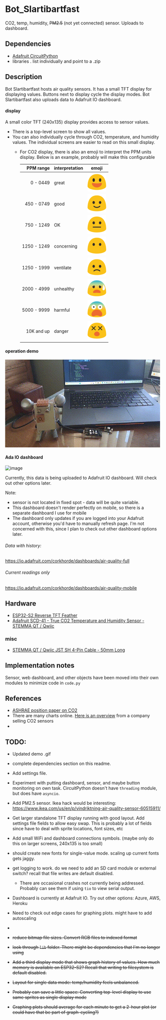 # Bot_Slartibartfast
CO2, temp, humidity, ~~PM2.5~~ (not yet connected) sensor.  Uploads to dashboard.



## Dependencies
- [Adafruit CircuitPython](https://github.com/adafruit/circuitpython)
- libraries .  list individually and point to a .zip

## Description
Bot Slartibartfast hosts air quality sensors. It has a small TFT display for displaying values. Buttons next to display cycle the display modes. 
Bot Slartibartfast also uploads data to Adafruit IO dashboard.

#### display
A small color TFT (240x135) display provides access to sensor values.  
- There is a top-level screen to show all values.
- You can also individually cycle through CO2, temperature, and humidity values.  The individual screens are easier to read on this small display.
  - For CO2 display, there is also an emoji to interpret the PPM units display.  Below is an example, probably will make this configurable
    <br/>

    |     PPM range | interpretation |                                                       emoji                                                       |
    |--------------:|:---------------|:-----------------------------------------------------------------------------------------------------------------:|
    |      0 - 0449 | great          |       ![](https://github.com/teenyHermitCrab/Bot_Slartibartfast/blob/main/_misc/individual_faces/great.png)       |
    |    450 - 0749 | good           |       ![](https://github.com/teenyHermitCrab/Bot_Slartibartfast/blob/main/_misc/individual_faces/good.png)        |
    |    750 - 1249 | OK             |      ![](https://github.com/teenyHermitCrab/Bot_Slartibartfast/blob/main/_misc/individual_faces/neutral.png)      |
    |   1250 - 1249 | concerning     | ![](https://github.com/teenyHermitCrab/Bot_Slartibartfast/blob/main/_misc/individual_faces/neutral_eyes_only.png) |
    |   1250 - 1999 | ventilate      |       ![](https://github.com/teenyHermitCrab/Bot_Slartibartfast/blob/main/_misc/individual_faces/frown.png)       |
    |   2000 - 4999 | unhealthy      |  ![](https://github.com/teenyHermitCrab/Bot_Slartibartfast/blob/main/_misc/individual_faces/frown_sweating.png)   |
    |   5000 - 9999 | harmful        | ![](https://github.com/teenyHermitCrab/Bot_Slartibartfast/blob/main/_misc/individual_faces/fearful_openMouth.png) |
    |    10K and up | danger         |      ![](https://github.com/teenyHermitCrab/Bot_Slartibartfast/blob/main/_misc/individual_faces/danger.png)       |

    

#### operation demo
![](https://github.com/teenyHermitCrab/Bot_Slartibartfast/blob/main/_misc/co2_demo.gif)


#### Ada IO dashboard
<img width="736" alt="image" src="https://github.com/user-attachments/assets/89d5cb2f-6a46-4f91-bd6e-825a5bd85e02">


Currently, this data is being uploaded to Adafruit IO dashboard.  Will check out other options later.


Note:
- sensor is not located in fixed spot - data will be quite variable.
- This dashboard doesn't render perfectly on mobile, so there is a separate dashboard I use for mobile
- The dashboard only updates if you are logged into your Adafruit account, otherwise you'd have to manually refresh page.  I'm not concerned with this, since I plan to check out other dashboard options later.

###### Data with history:
https://io.adafruit.com/corkhorde/dashboards/air-quality-full

###### Current readings only
https://io.adafruit.com/corkhorde/dashboards/air-quality-mobile




## Hardware
- [ESP32-S2 Reverse TFT Feather](https://www.adafruit.com/product/5345)
- [Adafruit SCD-41 - True CO2 Temperature and Humidity Sensor - STEMMA QT / Qwiic](https://www.adafruit.com/product/5190)

### misc
- [STEMMA QT / Qwiic JST SH 4-Pin Cable - 50mm Long](https://www.adafruit.com/product/4399)

## Implementation notes
Sensor, web dashboard, and other objects have been moved into their own modules to minimize code in `code.py`  


## References
- [ASHRAE position paper on CO2](https://www.ashrae.org/file%20library/about/position%20documents/pd_indoorcarbondioxide_2022.pdf)
- There are many charts online.  [Here is an overview](https://www.co2meter.com/blogs/news/carbon-dioxide-indoor-levels-chart) from a company selling CO2 sensors
- 

## TODO:
- Updated demo .gif
- complete dependencies section on this readme.
- Add settings file.
- Experiment with putting dashboard, sensor, and maybe button monitoring on own task.  CircuitPython doesn't have `threading` module, but does have `asyncio`.
- Add PM2.5 sensor.  Ikea hack would be interesting: https://www.ikea.com/us/en/p/vindriktning-air-quality-sensor-60515911/
- Get larger standalone TFT display running with good layout.  Add settings file fields to allow easy swap.  This is probably a lot of fields since have to deal with sprite locations, font sizes, etc
- Add small WiFi and dashboard connections symbols. (maybe only do this on larger screens, 240x135 is too small)
- should create new fonts for single-value mode.  scaling up current fonts gets jaggy.
- get logging to work. do we need to add an SD card module or external switch? recall that file writes are default disabled.
  - There are occasional crashes not currently being addressed.  Probably can see them if using `tio` to view serial output.
- Dashboard is currently at Adafruit IO.  Try out other options: Azure, AWS, Heroku
- Need to check out edge cases for graphing plots.  might have to add autoscaling
-


- ~~reduce bitmap file sizes.  Convert RGB files to indexed format~~
- ~~look through `lib` folder.  There might be dependencies that I'm no longer using~~
- ~~Add a third display mode that shows graph history of values.  How much memory is available on ESP32-S2?  Recall that writing to filesystem is default disabled.~~
- ~~Layout for single data mode: temp/humidity feels unbalanced.~~
- ~~Probably can save a little space: Converting top-level display to use same sprites as single display mode~~
- ~~Graphing plots should average for each minute to get a 2-hour plot (or could have that be part of graph-cycling?)~~

